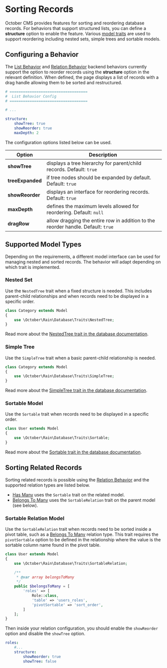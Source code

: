 # Sorting Records

October CMS provides features for sorting and reordering database records. For behaviors that support structured lists, you can define a **structure** option to enable the feature. Various [model traits](../database/traits.md) are used to support reordering including nested sets, simple trees and sortable models.

## Configuring a Behavior

The [List Behavior](../backend/lists.md) and [Relation Behavior](../backend/relations.md) backend behaviors currently support the option to reorder records using the **structure** option in the relevant definition. When defined, the page displays a list of records with a drag handle allowing them to be sorted and restructured.

```yaml
# ===================================
#  List Behavior Config
# ===================================

# ...

structure:
    showTree: true
    showReorder: true
    maxDepth: 2
```

The configuration options listed below can be used.

Option | Description
------------- | -------------
**showTree** | displays a tree hierarchy for parent/child records. Default: `true`
**treeExpanded** | if tree nodes should be expanded by default. Default: `true`
**showReorder** | displays an interface for reordering records. Default: `true`
**maxDepth** | defines the maximum levels allowed for reordering. Default: `null`
**dragRow** | allow dragging the entire row in addition to the reorder handle. Default: `true`

## Supported Model Types

Depending on the requirements, a different model interface can be used for managing nested and sorted records. The behavior will adapt depending on which trait is implemented.

### Nested Set

Use the `NestedTree` trait when a fixed structure is needed. This includes parent-child relationships and when records need to be displayed in a specific order.

```php
class Category extends Model
{
    use \October\Rain\Database\Traits\NestedTree;
}
```

Read more about the [NestedTree trait in the database documentation](../database/traits.md#oc-nested-tree).

### Simple Tree

Use the `SimpleTree` trait when a basic parent-child relationship is needed.

```php
class Category extends Model
{
    use \October\Rain\Database\Traits\SimpleTree;
}
```

Read more about the [SimpleTree trait in the database documentation](../database/traits.md#oc-simple-tree).

### Sortable Model

Use the `Sortable` trait when records need to be displayed in a specific order.

```php
class User extends Model
{
    use \October\Rain\Database\Traits\Sortable;
}
```

Read more about the [Sortable trait in the database documentation](../database/traits.md#oc-sortable).

## Sorting Related Records

Sorting related records is possible using the [Relation Behavior](../backend/relations.md) and the supported relation types are listed below.

- [Has Many](../database/relations.md#relation-one-to-many) uses the `Sortable` trait on the related model.
- [Belongs To Many](../database/relations.md#relation-many-to-many) uses the `SortableRelation` trait on the parent model (see below).

<a id="oc-sortable-relation-model"></a>
### Sortable Relation Model

Use the `SortableRelation` trait when records need to be sorted inside a pivot table, such as a [Belongs To Many](../database/relations.md#many-to-many) relation type. This trait requires the `pivotSortable` option to be defined in the relationship where the value is the sortable column name found in the pivot table.

```php
class User extends Model
{
    use \October\Rain\Database\Traits\SortableRelation;

    /**
     * @var array belongsToMany
     */
    public $belongsToMany = [
        'roles' => [
            Role::class,
            'table' => 'users_roles',
            'pivotSortable' => 'sort_order',
        ]
    ];
}
```

Then inside your relation configuration, you should enable the `showReorder` option and disable the `showTree` option.

```yaml
roles:
    #...
    structure:
        showReorder: true
        showTree: false
```
